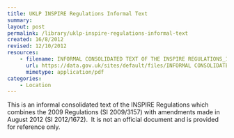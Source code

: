 ```yaml
---
title: UKLP INSPIRE Regulations Informal Text
summary: 
layout: post
permalink: /library/uklp-inspire-regulations-informal-text
created: 16/8/2012
revised: 12/10/2012
resources:
    - filename: INFORMAL CONSOLIDATED TEXT OF THE INSPIRE REGULATIONS_10.pdf
      url: https://data.gov.uk/sites/default/files/INFORMAL CONSOLIDATED TEXT OF THE INSPIRE REGULATIONS_10.pdf
      mimetype: application/pdf
categories:
    - Location
---
```


<p>This is an informal consolidated text of the INSPIRE Regulations which combines the 2009 Regulations (SI 2009/3157) with amendments made in August 2012 (SI 2012/1672).  It is not an official document and is provided for reference only. </p>
